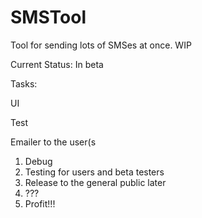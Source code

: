 # SMSTool
Tool for sending lots of SMSes at once. WIP

Current Status: In beta 

Tasks: <p/>
UI <p/>
Test <p/>
Emailer to the user(s

1. Debug
2. Testing for users and beta testers
3. Release to the general public later
4. ???
5. Profit!!!



